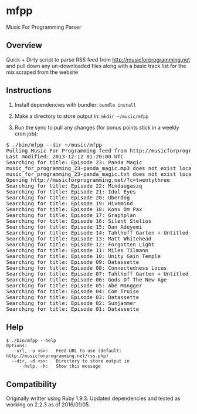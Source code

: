 # mfpp

Music For Programming Parser

## Overview

Quick + Dirty script to parse RSS feed from http://musicforprogramming.net and pull
down any un-downloaded files along with a basic track list for the mix
scraped from the website

## Instructions

1. Install dependencies with bundler: `bundle install`

2. Make a directory to store output in: `mkdir ~/music/mfpp`
3. Run the sync to pull any changes (for bonus points stick in a weekly cron job): 

<pre>
$ ./bin/mfpp --dir ~/music/mfpp
Pulling Music For Programming feed from http://musicforprogramming.net/rss.php
Last modified: 2013-12-12 01:20:00 UTC
Searching for title: Episode 23: Panda Magic
music_for_programming_23-panda_magic.mp3 does not exist locally - downloading
music_for_programming_23-panda_magic.txt does not exist locally - downloading
Opening http://musicforprogramming.net/?c=twentythree
Searching for title: Episode 22: Mindaugaszq
Searching for title: Episode 21: Idol Eyes
Searching for title: Episode 20: Uberdog
Searching for title: Episode 19: Hivemind
Searching for title: Episode 18: Konx Om Pax
Searching for title: Episode 17: Graphplan
Searching for title: Episode 16: Silent Stelios
Searching for title: Episode 15: Dan Adeyemi
Searching for title: Episode 14: Tahlhoff Garten + Untitled
Searching for title: Episode 13: Matt Whitehead
Searching for title: Episode 12: Forgotten Light
Searching for title: Episode 11: Miles Tilmann
Searching for title: Episode 10: Unity Gain Temple
Searching for title: Episode 09: Datassette
Searching for title: Episode 08: Connectedness Locus
Searching for title: Episode 07: Tahlhoff Garten + Untitled
Searching for title: Episode 06: Gods Of The New Age
Searching for title: Episode 05: Abe Mangger
Searching for title: Episode 04: Com Truise
Searching for title: Episode 03: Datassette
Searching for title: Episode 02: Sunjammer
Searching for title: Episode 01: Datassette
</pre>


## Help

    $ ./bin/mfpp --help
    Options:
      --url, -u <s>:   Feed URL to use (default: http://musicforprogramming.net/rss.php)
      --dir, -d <s>:   Directory to store output in
         --help, -h:   Show this message

## Compatibility

Originally writter using Ruby 1.9.3. Updated dependencies and tested as working
on 2.2.3 as of 2016/01/05.
